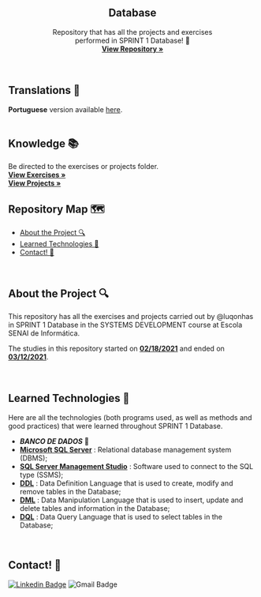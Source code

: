  <h2 align="center">Database</h2>

  <p align="center">
    Repository that has all the projects and exercises <br>performed in SPRINT 1 Database! 🎲
    <br />
    <a href="https://github.com/luqonhas/SENAI_SEMESTER2_SPRINT1"><strong> View Repository
    »</strong></a>
    <br />
    <br />
    <br />
  </p>
</p>

## Translations 👅
**Portuguese** version available [here](https://github.com/luqonhas/SENAI_SEMESTER2_SPRINT1/blob/master/README_pt-br.md).
<br>
<br>

## Knowledge 📚
Be directed to the exercises or projects folder.
<br />
<a href="https://github.com/luqonhas/SENAI_SEMESTER2_SPRINT1/tree/main/EXERCISES"><strong> View Exercises
»</strong></a>
<br />
<a href="https://github.com/luqonhas/SENAI_SEMESTER2_SPRINT1/tree/main/PROJECTS"><strong> View Projects
»</strong></a>

## Repository Map 🗺️

* [About the Project 🔍](#about)
* [Learned Technologies 🤖](#tec)
* [Contact! 🎉](#contact)
<br>
<div id='about'/>

## About the Project 🔍
This repository has all the exercises and projects carried out by @luqonhas in SPRINT 1 Database in the SYSTEMS DEVELOPMENT course at Escola SENAI de Informática.

The studies in this repository started on <ins>**02/18/2021**</ins> and ended on <ins>**03/12/2021**</ins>.
<br>
<br>
<br>
<div id = "tec"/>

## Learned Technologies 🤖
Here are all the technologies (both programs used, as well as methods and good practices) that were learned throughout SPRINT 1 Database.

* _**BANCO DE DADOS**_ 🎲
* **<ins>Microsoft SQL Server**</ins> : Relational database management system (DBMS);
* **<ins>SQL Server Management Studio**</ins> : Software used to connect to the SQL type (SSMS);
* **<ins>DDL**</ins> : Data Definition Language that is used to create, modify and remove tables in the Database;
* **<ins>DML**</ins> : Data Manipulation Language that is used to insert, update and delete tables and information in the Database;
* **<ins>DQL**</ins> : Data Query Language that is used to select tables in the Database;
<br>
<div id="contact"/>

## Contact! 🎉
[![Linkedin Badge](https://img.shields.io/badge/-Lucas%20Apolinário-%231572B6?style=flat-square&logo=Linkedin&logoColor=white&link=https://www.linkedin.com/in/luqonhas/)](https://www.linkedin.com/in/luqonhas/)
![Gmail Badge](https://img.shields.io/badge/-apolinariodev@gmail.com-CC2927?style=flat-square&logo=Gmail&logoColor=white)
